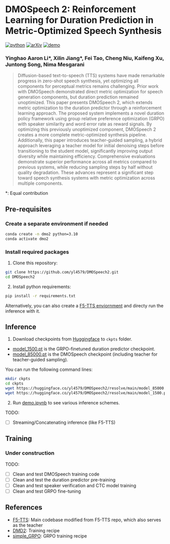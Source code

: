 # DMOSpeech 2: Reinforcement Learning for Duration Prediction in Metric-Optimized Speech Synthesis

[![python](https://img.shields.io/badge/Python-3.10-brightgreen)](https://github.com/yl4579/DMOSpeech2)
[![arXiv](https://img.shields.io/badge/arXiv-2410.06885-b31b1b.svg?logo=arXiv)](https://arxiv.org/)
[![demo](https://img.shields.io/badge/GitHub-Demo%20page-orange.svg)](https://dmospeech2.github.io/)

### Yinghao Aaron Li*, Xilin Jiang*, Fei Tao, Cheng Niu, Kaifeng Xu, Juntong Song, Nima Mesgarani

> Diffusion-based text-to-speech (TTS) systems have made remarkable progress in zero-shot speech synthesis, yet optimizing all components for perceptual metrics remains challenging. Prior work with DMOSpeech demonstrated direct metric optimization for speech generation components, but duration prediction remained unoptimized. This paper presents DMOSpeech 2, which extends metric optimization to the duration predictor through a reinforcement learning approach. The proposed system implements a novel duration policy framework using group relative preference optimization (GRPO) with speaker similarity and word error rate as reward signals. By optimizing this previously unoptimized component, DMOSpeech 2 creates a more complete metric-optimized synthesis pipeline. Additionally, this paper introduces teacher-guided sampling, a hybrid approach leveraging a teacher model for initial denoising steps before transitioning to the student model, significantly improving output diversity while maintaining efficiency. Comprehensive evaluations demonstrate superior performance across all metrics compared to previous systems, while reducing sampling steps by half without quality degradation. These advances represent a significant step toward speech synthesis systems with metric optimization across multiple components.

*: Equal contribution

## Pre-requisites

### Create a separate environment if needed

```bash
conda create -n dmo2 python=3.10
conda activate dmo2
```

### Install required packages

1. Clone this repository:
```bash
git clone https://github.com/yl4579/DMOSpeech2.git
cd DMOSpeech2
```
2. Install python requirements: 
```bash
pip install -r requirements.txt
```

Alternatively, you can also create a [F5-TTS enviornment](https://github.com/SWivid/F5-TTS) and directy run the inference with it. 

## Inference

1. Download checkpoints from [Huggingface](https://huggingface.co/yl4579/DMOSpeech2) to `ckpts` folder.
  - [model_1500.pt](https://huggingface.co/yl4579/DMOSpeech2/blob/main/model_1500.pt) is the GRPO-finetuned duration predictor checkpoint.
  - [model_85000.pt](https://huggingface.co/yl4579/DMOSpeech2/blob/main/model_85000.pt) is the DMOSpeech checkpoint (including teacher for teacher-guided sampling).

You can run the following command lines:

```bash
mkdir ckpts
cd ckpts
wget https://huggingface.co/yl4579/DMOSpeech2/resolve/main/model_85000.pt
wget https://huggingface.co/yl4579/DMOSpeech2/resolve/main/model_1500.pt
```

2. Run [demo.ipynb](https://github.com/yl4579/DMOSpeech2/blob/main/src/demo.ipynb) to see various inference schemes.

TODO: 

- [ ] Streaming/Concatenating inference (like F5-TTS)

## Training

### Under construction

TODO: 

- [ ] Clean and test DMOSpeech training code
- [ ] Clean and test the duration predictor pre-training
- [ ] Clean and test speaker verification and CTC model training
- [ ] Clean and test GRPO fine-tuning

## References

- [F5-TTS](https://github.com/SWivid/F5-TTS): Main codebase modified from F5-TTS repo, which also serves as the teacher
- [DMD2](https://github.com/tianweiy/DMD2): Training recipe
- [simple_GRPO](https://github.com/lsdefine/simple_GRPO): GRPO training recipe

